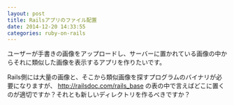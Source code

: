 ```yaml
---
layout: post
title: Railsアプリのファイル配置
date: 2014-12-20 14:33:55
categories: ruby-on-rails
---
```

<!-- {% raw %} -->
<p>ユーザーが手書きの画像をアップロードし、サーバーに置かれている画像の中からそれに類似した画像を表示するアプリを作りたいです。</p>

<p>Rails側には大量の画像と、そこから類似画像を探すプログラムのバイナリが必要になりますが、 <a href="http://railsdoc.com/rails_base" rel="nofollow">http://railsdoc.com/rails_base</a> の表の中で言えばどこに置くのが適切ですか？それとも新しいディレクトリを作るべきですか？</p>
<!-- {% endraw %} -->

